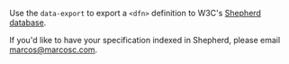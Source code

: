 Use the `data-export` to export a `<dfn>` definition to W3C's [Shepherd database](https://api.csswg.org/shepherd/). 

If you'd like to have your specification indexed in Shepherd, please email marcos@marcosc.com. 

